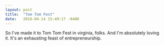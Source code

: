 ```yaml
---
layout: post
title:  "Tom Tom Fest"
date:   2016-04-14 15:49:17 -0400
---
```


So I've made it to Tom Tom Fest in virginia, folks. And I'm absolutely loving it. It's an exhausting feast of entrepreneurship.